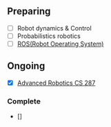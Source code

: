 ## Preparing
- [ ] Robot dynamics & Control
- [ ] Probabilistics robotics
- [ ] [ROS(Robot Operating System)]()

## Ongoing
- [x] [Advanced Robotics CS 287](https://github.com/Geonhee-LEE/control-robotics-machine-learning/tree/master/Robotics/CS%20287-Advanced%20Robotics)

### Complete
- []



<!--h2>

```diff
- red
+ green
! orange
# gray
```

</h2-->



